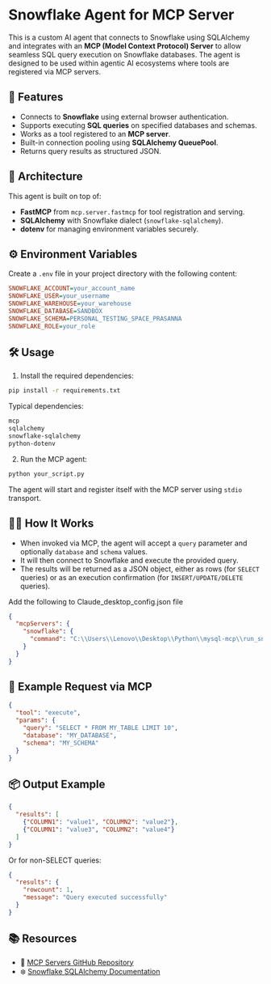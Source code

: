 # Snowflake Agent for MCP Server

This is a custom AI agent that connects to Snowflake using SQLAlchemy and integrates with an **MCP (Model Context Protocol) Server** to allow seamless SQL query execution on Snowflake databases. The agent is designed to be used within agentic AI ecosystems where tools are registered via MCP servers.

## 🧩 Features

- Connects to **Snowflake** using external browser authentication.
- Supports executing **SQL queries** on specified databases and schemas.
- Works as a tool registered to an **MCP server**.
- Built-in connection pooling using **SQLAlchemy QueuePool**.
- Returns query results as structured JSON.

## 🚀 Architecture

This agent is built on top of:
- **FastMCP** from `mcp.server.fastmcp` for tool registration and serving.
- **SQLAlchemy** with Snowflake dialect (`snowflake-sqlalchemy`).
- **dotenv** for managing environment variables securely.

## ⚙️ Environment Variables

Create a `.env` file in your project directory with the following content:

```ini
SNOWFLAKE_ACCOUNT=your_account_name
SNOWFLAKE_USER=your_username
SNOWFLAKE_WAREHOUSE=your_warehouse
SNOWFLAKE_DATABASE=SANDBOX
SNOWFLAKE_SCHEMA=PERSONAL_TESTING_SPACE_PRASANNA
SNOWFLAKE_ROLE=your_role
```

## 🛠️ Usage

1. Install the required dependencies:

```bash
pip install -r requirements.txt
```

Typical dependencies:
```bash
mcp
sqlalchemy
snowflake-sqlalchemy
python-dotenv
```

2. Run the MCP agent:

```bash
python your_script.py
```

The agent will start and register itself with the MCP server using `stdio` transport.

## 🧑‍💻 How It Works

- When invoked via MCP, the agent will accept a `query` parameter and optionally `database` and `schema` values.
- It will then connect to Snowflake and execute the provided query.
- The results will be returned as a JSON object, either as rows (for `SELECT` queries) or as an execution confirmation (for `INSERT/UPDATE/DELETE` queries).

Add the following to Claude_desktop_config.json file

```json
{
  "mcpServers": {
    "snowflake": {
      "command": "C:\\Users\\Lenovo\\Desktop\\Python\\mysql-mcp\\run_snowflake.bat"
    }
  }
}
```

## 🔄 Example Request via MCP

```json
{
  "tool": "execute",
  "params": {
    "query": "SELECT * FROM MY_TABLE LIMIT 10",
    "database": "MY_DATABASE",
    "schema": "MY_SCHEMA"
  }
}
```

## 📦 Output Example

```json
{
  "results": [
    {"COLUMN1": "value1", "COLUMN2": "value2"},
    {"COLUMN1": "value3", "COLUMN2": "value4"}
  ]
}
```

Or for non-SELECT queries:

```json
{
  "results": {
    "rowcount": 1,
    "message": "Query executed successfully"
  }
}
```

## 📚 Resources

- 📝 [MCP Servers GitHub Repository](https://github.com/modelcontextprotocol/servers/tree/main)
- ❄️ [Snowflake SQLAlchemy Documentation](https://docs.snowflake.com/en/developer-guide/sqlalchemy)
